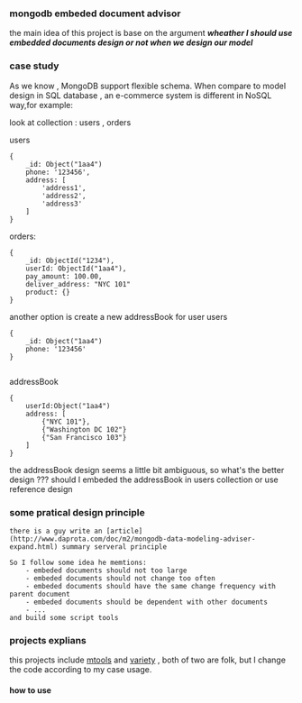 ### mongodb embeded document advisor

the main idea of this project is base on the argument ***wheather I should use embedded documents design or not when we design our model***

### case study
As we know , MongoDB support flexible schema. When compare to model design in SQL database ,   an e-commerce system  is different in NoSQL way,for example:

look at collection : users ,  orders



users

```
{
    _id: Object("1aa4")
    phone: '123456',
    address: [
        'address1',
        'address2',
        'address3'
    ]
}
```

orders:

```
{
    _id: ObjectId("1234"),
    userId: ObjectId("1aa4"),
    pay_amount: 100.00,
    deliver_address: "NYC 101"
    product: {}
}
```

another option is create a new addressBook for user
users

```
{
    _id: Object("1aa4")
    phone: '123456'
}    
    
```

addressBook 

```
{
    userId:Object("1aa4")
    address: [
        {"NYC 101"},
        {"Washington DC 102"}
        {"San Francisco 103"}
    ]
}
```

the addressBook design seems a little bit ambiguous, so what's the better design ???  should I embeded the addressBook in users collection or use reference design 

### some pratical design principle

    there is a guy write an [article](http://www.daprota.com/doc/m2/mongodb-data-modeling-adviser-expand.html) summary serveral principle 

    So I follow some idea he memtions:
        - embeded documents should not too large
        - embeded documents should not change too often
        - embeded documents should have the same change frequency with parent document
        - embeded documents should be dependent with other documents
        - ...
    and build some script tools

### projects explians 

this projects include [mtools](https://github.com/no7dw/mtools.git) and [variety](https://github.com/no7dw/variety.git) , both of two are folk, but I change the code according to my case usage.

#### how to use 

